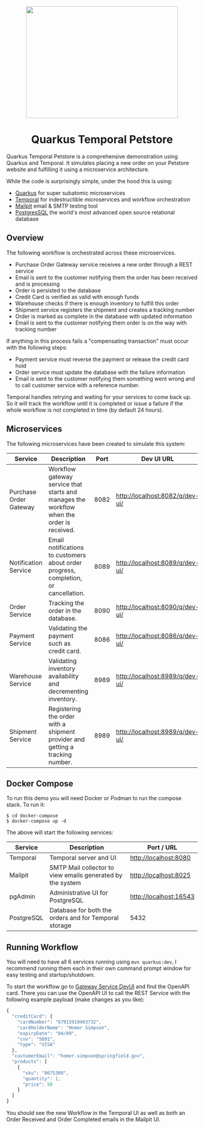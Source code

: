 <div align="center">
<img src="https://github.com/melloware/temporal-purchase-order/blob/main/docker-compose/quarkus-petstore-logo.png" width="400" height="294" >
  
# Quarkus Temporal Petstore
</div>

Quarkus Temporal Petstore is a comprehensive demonstration using Quarkus and Temporal. It simulates placing a new order on your Petstore website and fulfilling it using a microservice architecture.

While the code is surprisingly simple, under the hood this is using:

- [Quarkus](https://quarkus.io/) for super subatomic microservices
- [Temporal](https://www.temporal.io/) for indestructible microservices and workflow orchestration
- [Mailpit](https://mailpit.axllent.org/) email & SMTP testing tool
- [PostgresSQL](https://www.postgresql.org/) the world's most advanced open source relational database

## Overview

The following workflow is orchestrated across these microservices.
* Purchase Order Gateway service receives a new order through a REST service
* Email is sent to the customer notifying them the order has been received and is processing
* Order is persisted to the database
* Credit Card is verified as valid with enough funds
* Warehouse checks if there is enough inventory to fulfill this order
* Shipment service registers the shipment and creates a tracking number
* Order is marked as complete in the database with updated information
* Email is sent to the customer notifying them order is on the way with tracking number

If anything in this process fails a "compensating transaction" must occur with the following steps:
* Payment service must reverse the payment or release the credit card hold
* Order service must update the database with the failure information
* Email is sent to the customer notifying them something went wrong and to call customer service with a reference number.

Temporal handles retrying and waiting for your services to come back up.  So it will track the workflow until it is completed or issue a failure if the whole workflow is not completed in time (by default 24 hours).

## Microservices

The following microservices have been created to simulate this system:

| Service                | Description                                                                               | Port | Dev UI URL                                                         |
|------------------------|-------------------------------------------------------------------------------------------|------|--------------------------------------------------------------------|
| Purchase Order Gateway | Workflow gateway service that starts and manages the workflow when the order is received. | 8082 | [http://localhost:8082/q/dev-ui/](http://localhost:8082/q/dev-ui/) |
| Notification Service   | Email notifications to customers about order progress, completion, or cancellation.       | 8089 | [http://localhost:8089/q/dev-ui/](http://localhost:8089/q/dev-ui/) |
| Order Service          | Tracking the order in the database.                                                       | 8090 | [http://localhost:8090/q/dev-ui/](http://localhost:8090/q/dev-ui/) |
| Payment Service        | Validating the payment such as credit card.                                               | 8086 | [http://localhost:8086/q/dev-ui/](http://localhost:8086/q/dev-ui/) |
| Warehouse Service      | Validating inventory availability and decrementing inventory.                             | 8989 | [http://localhost:8989/q/dev-ui/](http://localhost:8086/q/dev-ui/) |
| Shipment Service       | Registering the order with a shipment provider and getting a tracking number.             | 8989 | [http://localhost:8989/q/dev-ui/](http://localhost:8086/q/dev-ui/) |

## Docker Compose

To run this demo you will need Docker or Podman to run the compose stack.  To run it:

```shell
$ cd docker-compose
$ docker-compose up -d
```

The above will start the following services:

| Service    | Description                                                | Port / URL                                       |
|------------|------------------------------------------------------------|--------------------------------------------------|
| Temporal   | Temporal server and UI                                     | [http://localhost:8080](http://localhost:8080)   |
| Mailpit    | SMTP Mail collector to view emails generated by the system | [http://localhost:8025](http://localhost:8025)   |
| pgAdmin    | Administrative UI for PostgreSQL                           | [http://localhost:16543](http://localhost:16543) |
| PostgreSQL | Database for both the orders and for Temporal storage      | 5432                                             |

## Running Workflow

You will need to have all 6 services running using `mvn quarkus:dev`, I recommend running them each in their own command prompt window for easy testing and startup/shutdown.

To start the workflow go to [Gateway Service DevUI](http://localhost:8082/q/dev-ui/) and find the OpenAPI card.  There you can use the OpenAPI UI to call the REST Service with the following example payload (make changes as you like):

```js
{
  "creditCard": {
    "cardNumber": "67915919403732",
    "cardHolderName": "Homer Simpson",
    "expiryDate": "04/09",
    "cvv": "5091",
    "type": "VISA"
  },
  "customerEmail": "homer.simpson@springfield.gov",
  "products": [
    {
      "sku": "8675309",
      "quantity": 1,
      "price": 50
    }
  ]
}
```

You should see the new Workflow in the Temporal UI as well as both an Order Received and Order Completed emails in the Mailpit UI.
